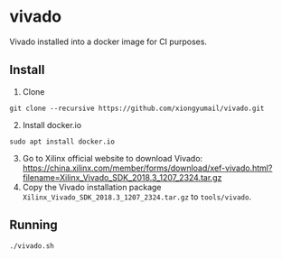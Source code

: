 # vivado

Vivado installed into a docker image for CI purposes.

## Install

1. Clone

```
git clone --recursive https://github.com/xiongyumail/vivado.git
```
2. Install docker.io

```
sudo apt install docker.io
```

3. Go to Xilinx official website to download Vivado: https://china.xilinx.com/member/forms/download/xef-vivado.html?filename=Xilinx_Vivado_SDK_2018.3_1207_2324.tar.gz
4. Copy the Vivado installation package `Xilinx_Vivado_SDK_2018.3_1207_2324.tar.gz` to `tools/vivado`.

## Running

```
./vivado.sh
```